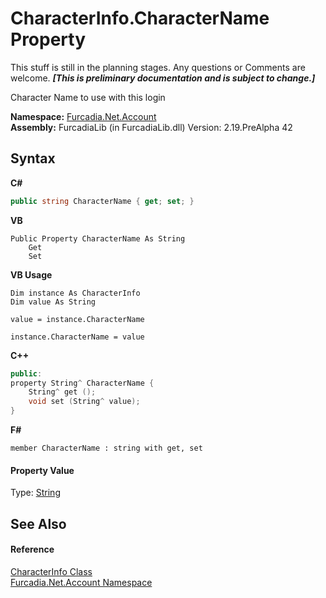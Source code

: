 # CharacterInfo.CharacterName Property 
This stuff is still in the planning stages. Any questions or Comments are welcome. _**\[This is preliminary documentation and is subject to change.\]**_

Character Name to use with this login

**Namespace:**&nbsp;<a href="N_Furcadia_Net_Account">Furcadia.Net.Account</a><br />**Assembly:**&nbsp;FurcadiaLib (in FurcadiaLib.dll) Version: 2.19.PreAlpha 42

## Syntax

**C#**<br />
``` C#
public string CharacterName { get; set; }
```

**VB**<br />
``` VB
Public Property CharacterName As String
	Get
	Set
```

**VB Usage**<br />
``` VB Usage
Dim instance As CharacterInfo
Dim value As String

value = instance.CharacterName

instance.CharacterName = value
```

**C++**<br />
``` C++
public:
property String^ CharacterName {
	String^ get ();
	void set (String^ value);
}
```

**F#**<br />
``` F#
member CharacterName : string with get, set

```


#### Property Value
Type: <a href="http://msdn2.microsoft.com/en-us/library/s1wwdcbf" target="_blank">String</a>

## See Also


#### Reference
<a href="T_Furcadia_Net_Account_CharacterInfo">CharacterInfo Class</a><br /><a href="N_Furcadia_Net_Account">Furcadia.Net.Account Namespace</a><br />